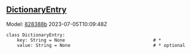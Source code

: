 ## [DictionaryEntry](https://github.com/spdx/spdx-3-model/blob/main/model/Core/Classes/DictionaryEntry.md)
Model: [828388b](https://github.com/spdx/spdx-3-model/commit/828388b98c2374f1af6b760ab87fee0d4a11e3f4) 2023-07-05T10:09:48Z
```
class DictionaryEntry:
    key: String = None                                 # * 
    value: String = None                               # * optional 
```
